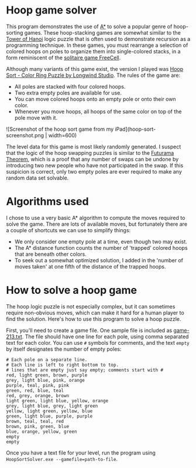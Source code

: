 # Hoop game solver

This program demonstrates the use of [A*](https://en.wikipedia.org/wiki/A*_search_algorithm) to solve a popular genre of hoop-sorting games.
These hoop-stacking games are somewhat similar to the [Tower of Hanoi](https://en.wikipedia.org/wiki/Tower_of_Hanoi) logic puzzle that is
often used to demonstrate recursion as a programming technique.  In these games, you must rearrange a selection of colored hoops on poles
to organize them into single-colored stacks, in a form reminiscent of the [solitaire game FreeCell](https://en.wikipedia.org/wiki/FreeCell).

Although many variants of this game exist, the version I played was [Hoop Sort - Color Ring Puzzle by Longwind Studio](https://apps.apple.com/in/app/hoop-sort-color-ring-puzzle/id1615927837). 
The rules of the game are:
* All poles are stacked with four colored hoops.
* Two extra empty poles are available for use.
* You can move colored hoops onto an empty pole or onto their own color.
* Whenever you move hoops, all hoops of the same color on top of the pole move with it.

![Screenshot of the hoop sort game from my iPad](hoop-sort-screenshot.png | width=600)

The level data for this game is most likely randomly generated.  I suspect that the logic of the hoop swapping puzzles is similar to the
[Futurama Theorem](https://en.wiktionary.org/wiki/Futurama_theorem), which is a proof that any number of swaps can be undone by introducing
two new people who have not participated in the swap.  If this suspicion is correct, only two empty poles are ever required to make any
random data set solvable.

# Algorithms used

I chose to use a very basic A* algorithm to compute the moves required to solve the game.  There are lots of available moves, but fortunately
there are a couple of shortcuts we can use to simplify things:
* We only consider one empty pole at a time, even though two may exist.
* The A* distance function counts the number of 'trapped' colored hoops that are beneath other colors.
* To seek out a somewhat optimized solution, I added in the 'number of moves taken' at one fifth of the distance of the trapped hoops.

# How to solve a hoop game

The hoop logic puzzle is not especially complex, but it can sometimes require non-obvious moves, which can make it hard for a human player
to find the solution.  Here's how to use this program to solve a hoop puzzle.

First, you'll need to create a game file.  One sample file is included as [game-213.txt](game-213.txt).  The file should have one line for
each pole, using comma separated text for each color.  You can use `#` symbols for comments, and the text `empty` by itself designates
the number of empty poles:

```csv
# Each pole on a separate line.
# Each line is left to right bottom to top.
# lines that are empty just say empty; comments start with #
red, light green, brown, purple
grey, light blue, pink, orange
purple, teal, pink, pink
green, red, blue, teal
red, grey, orange, brown
light green, light blue, yellow, orange
grey, light blue, grey, light green
yellow, light green, yellow, blue
green, light blue, purple, purple
brown, teal, teal, red
brown, pink, green, blue
blue, orange, yellow, green
empty
empty
```

Once you have a text file for your level, run the program using `HoopSortSolver.exe --gamefile=path-to-file`.

